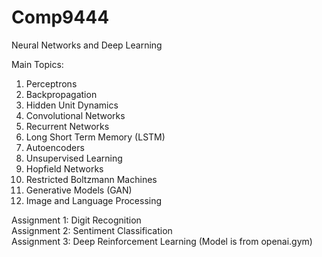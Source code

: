 # Comp9444

Neural Networks and Deep Learning

Main Topics:
1. Perceptrons
2. Backpropagation
3. Hidden Unit Dynamics
4. Convolutional Networks
5. Recurrent Networks
6. Long Short Term Memory (LSTM)
7. Autoencoders
8. Unsupervised Learning
9. Hopfield Networks
10. Restricted Boltzmann Machines
11. Generative Models (GAN)
12. Image and Language Processing

Assignment 1: Digit Recognition                            
Assignment 2: Sentiment Classification                               
Assignment 3: Deep Reinforcement Learning (Model is from openai.gym)                         

